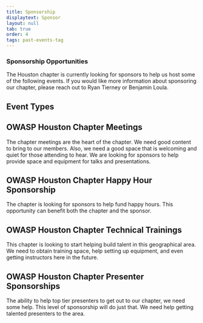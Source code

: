 ```yaml
---
title: Sponsorship
displaytext: Sponsor
layout: null
tab: true
order: 4
tags: past-events-tag
---
```


### Sponsorship Opportunities

The Houston chapter is currently looking for sponsors to help us host some of the following events. If you would like more information about sponsoring our chapter, please reach out to Ryan Tierney or Benjamin Loula.

## Event Types

## OWASP Houston Chapter Meetings

The chapter meetings are the heart of the chapter. We need good content to bring to our members. Also, we need a good space that is welcoming and quiet for those attending to hear. We are looking for sponsors to help provide space and equipment for talks and presentations.

## OWASP Houston Chapter Happy Hour Sponsorship

The chapter is looking for sponsors to help fund happy hours. This opportunity can benefit both the chapter and the sponsor.

## OWASP Houston Chapter Technical Trainings

This chapter is looking to start helping build talent in this geographical area. We need to obtain training space, help setting up equipment, and even getting instructors here in the future.

## OWASP Houston Chapter Presenter Sponsorships

The ability to help top tier presenters to get out to our chapter, we need some help. This level of sponsorship will do just that. We need help getting talented presenters to the area.
